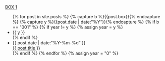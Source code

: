 [BOX 1](/blog1/index.html)

<ul class="listing">
{% for post in site.posts %}
  {% capture b %}{{post.box}}{% endcapture %}
  {% capture y %}{{post.date | date:"%Y"}}{% endcapture %}
  {% if b == "001" %}
    {% if year != y %}
      {% assign year = y %}
      <li class="listing-seperator">{{ y }}</li>
    {% endif %}
    <li class="listing-item">
      <time datetime="{{ post.date | date:"%Y-%m-%d" }}">{{ post.date | date:"%Y-%m-%d" }}</time> <br/>
      <a href="{{ site.url }}{{ post.url }}" title="{{ post.title }}">{{ post.title }}</a>
    </li>
  {% endif %}
{% endfor %}
{% assign year = "0" %}
</ul>